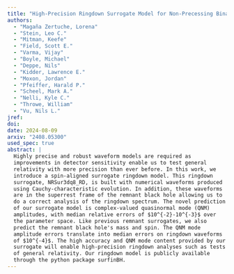 ```yaml
---
title: "High-Precision Ringdown Surrogate Model for Non-Precessing Binary Black Holes"
authors:
  - "Magaña Zertuche, Lorena"
  - "Stein, Leo C."
  - "Mitman, Keefe"
  - "Field, Scott E."
  - "Varma, Vijay"
  - "Boyle, Michael"
  - "Deppe, Nils"
  - "Kidder, Lawrence E."
  - "Moxon, Jordan"
  - "Pfeiffer, Harald P."
  - "Scheel, Mark A."
  - "Nelli, Kyle C."
  - "Throwe, William"
  - "Vu, Nils L."
jref:
doi:
date: 2024-08-09
arxiv: "2408.05300"
used_spec: true
abstract: |
  Highly precise and robust waveform models are required as
  improvements in detector sensitivity enable us to test general
  relativity with more precision than ever before. In this work, we
  introduce a spin-aligned surrogate ringdown model. This ringdown
  surrogate, NRSur3dq8_RD, is built with numerical waveforms produced
  using Cauchy-characteristic evolution. In addition, these waveforms
  are in the superrest frame of the remnant black hole allowing us to
  do a correct analysis of the ringdown spectrum. The novel prediction
  of our surrogate model is complex-valued quasinormal mode (QNM)
  amplitudes, with median relative errors of $10^{-2}-10^{-3}$ over
  the parameter space. Like previous remnant surrogates, we also
  predict the remnant black hole's mass and spin. The QNM mode
  amplitude errors translate into median errors on ringdown waveforms
  of $10^{-4}$. The high accuracy and QNM mode content provided by our
  surrogate will enable high-precision ringdown analyses such as tests
  of general relativity. Our ringdown model is publicly available
  through the python package surfinBH.
---
```

